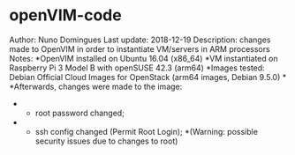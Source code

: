 # openVIM-code

Author: Nuno Domingues
Last update: 2018-12-19
Description: changes made to OpenVIM in order to instantiate VM/servers in ARM processors
Notes:
*OpenVIM installed on Ubuntu 16.04 (x86_64)
*VM instantiated on Raspberry Pi 3 Model B with openSUSE 42.3 (arm64)
*Images tested: Debian Official Cloud Images for OpenStack (arm64 images, Debian 9.5.0)
*
*Afterwards, changes were made to the image:
* - root password changed;
* - ssh config changed (Permit Root Login);
*(Warning: possible security issues due to changes to root)

